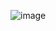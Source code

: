 ![image](https://github.com/chavez62/todolist/assets/67764701/980a834e-fb0a-4318-91a2-02634d8db052)
